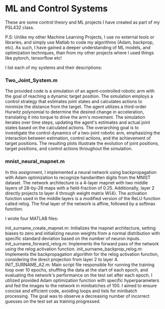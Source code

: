 # ML and Control Systems
These are some control theory and ML projects I have created as part of my PSL432 class.

P.S: Unlike my other Machine Learning Projects, I use no external tools or libraries, and simply use Matlab to code my algorithms (Adam, backprop, etc).
As such, I have gained a deeper understanding of ML models, and optimization techniques, than from my other projects where I used things like pytorch, tensorflow etc!

I list each of my systems and their descriptions:

### Two_Joint_System.m
  
The provided code is a simulation of an agent-controlled robotic arm with the goal of reaching a dynamic target position. The simulation employs a control strategy that estimates joint states and calculates actions to minimize the distance from the target. The agent utilizes a third-order Hurwitz polynomial to determine the desired change in acceleration, translating it into torque to drive the arm's movement. The simulation iterates over time steps, updating the agent's estimates and actual joint states based on the calculated actions. The overarching goal is to investigate the control dynamics of a two-joint robotic arm, emphasizing the interaction between estimation, control actions, and the achievement of target positions. The resulting plots illustrate the evolution of joint positions, target positions, and control actions throughout the simulation.

### mnist_neural_mapnet.m

In this assignment, I implemented a neural network using backpropagation with Adam optimization to recognize handwritten digits from the MNIST dataset. The network architecture is a 4-layer mapnet with two middle layers of 28-by-28 maps with a field-fraction of 0.25. Additionally, layer 2 directly projects to layer 4 through weight matrix W{4}. The activation function used in the middle layers is a modified version of the ReLU function called relog. The final layer of the network is affine, followed by a softmax function.

I wrote four MATLAB files:

init_surname_create_mapnet.m: Initializes the mapnet architecture, setting biases to zero and initializing neuron weights from a normal distribution with specific standard deviation based on the number of neuron inputs.
init_surname_forward_relog.m: Implements the forward pass of the network using the relog activation function.
init_surname_backprop_relog.m: Implements the backpropagation algorithm for the relog activation function, considering the direct projection from layer 2 to layer 4.
INIT_SURNAME_A2.m: Main script file responsible for running the training loop over 10 epochs, shuffling the data at the start of each epoch, and evaluating the network's performance on the test set after each epoch.
I utilized provided Adam optimization function with specific hyperparameters and fed the images to the network in minibatches of 100. I aimed to ensure concise and efficient code, avoiding loops and lists for minibatch processing. The goal was to observe a decreasing number of incorrect guesses on the test set as training progressed.
